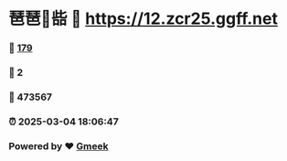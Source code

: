 # 琶琶🔭啙 :link: https://12.zcr25.ggff.net 
### :page_facing_up: [179](https://12.zcr25.ggff.net/tag.html) 
### :speech_balloon: 2 
### :hibiscus: 473567 
### :alarm_clock: 2025-03-04 18:06:47 
### Powered by :heart: [Gmeek](https://github.com/Meekdai/Gmeek)
